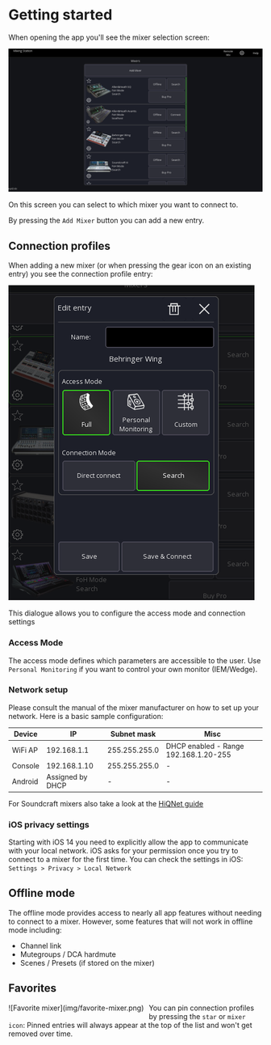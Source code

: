 # Getting started

When opening the app you'll see the mixer selection screen:

![Mixer selection](img/generated/start-screenshot.png)

On this screen you can select to which mixer you want to connect to.

By pressing the `Add Mixer` button you can add a new entry.

## Connection profiles

When adding a new mixer (or when pressing the gear icon on an existing entry) you see the connection profile entry:

![settings](img/mixer-connection-settings.png)

This dialogue allows you to configure the access mode and connection settings

### Access Mode

The access mode defines which parameters are accessible to the user.
Use `Personal Monitoring` if you want to control your own monitor (IEM/Wedge).

### Network setup

Please consult the manual of the mixer manufacturer on how to set up your network.
Here is a basic sample configuration:

| Device  | IP               | Subnet mask   | Misc                                  | 
|---------|------------------|---------------|---------------------------------------|
| WiFi AP | 192.168.1.1      | 255.255.255.0 | DHCP enabled - Range 192.168.1.20-255 |
| Console | 192.168.1.10     | 255.255.255.0 | -                                     | 
| Android | Assigned by DHCP | -             | -                                     |

For Soundcraft mixers also take a look at the [HiQNet guide](soundcraft/hiqnet.md)

### iOS privacy settings

Starting with iOS 14 you need to explicitly allow the app to communicate with your local network.
iOS asks for your permission once you try to connect to a mixer for the first time.
You can check the settings in iOS: `Settings > Privacy > Local Network`

## Offline mode

The offline mode provides access to nearly all app features without
needing to connect to a mixer. However, some features that will not work in offline mode including:

- Channel link
- Mutegroups / DCA hardmute
- Scenes / Presets (if stored on the mixer)

## Favorites

<div style="float:left;margin:0 10px 10px 0" markdown="1">
![Favorite mixer](img/favorite-mixer.png)
</div>

You can pin connection profiles by pressing the `star` or `mixer icon`:
Pinned entries will always appear at the top of the list
and won't get removed over time.
<div style="clear: both;"></div>

